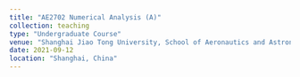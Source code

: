 ```yaml
---
title: "AE2702 Numerical Analysis (A)"
collection: teaching
type: "Undergraduate Course"
venue: "Shanghai Jiao Tong University, School of Aeronautics and Astronautics"
date: 2021-09-12
location: "Shanghai, China"
---
```




